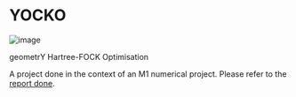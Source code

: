 # YOCKO

![image](https://github.com/comecattin/YOCKO/assets/75748278/eb1565dc-c528-4e15-9a35-44946ad10ec4)

geometrY Hartree-FOCK Optimisation

A project done in the context of an M1 numerical project. Please refer to the [report done](https://perso.ens-lyon.fr/come.cattin/mes-projets/yocko/).

